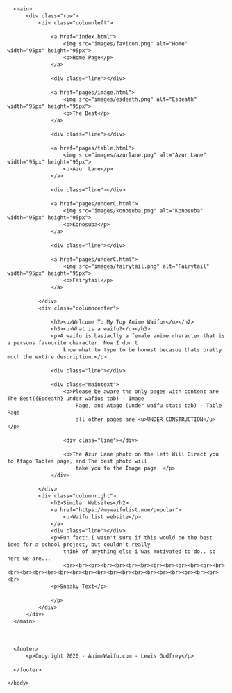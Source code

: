 <html lang="en">

<head>
  <meta http-equiv="Content-Type" content="text/html; charset=utf-8" />

  <title>My favorite Anime Waifus</title>
  <link rel="icon" type="image/ico" href="images/favicon.ico">
  <link rel="stylesheet" type="text/css" href="styles/normalize.css">
  <link rel="stylesheet" type="text/css" href="styles/main.css">

</head>

<body>

  <section id="page">
      <header>
          <div style="overflow: hidden;">
              <div id="B" style="float: center; width: 50%;>
                  <div>
                      <hgroup>
                          <h1>Lewis' Programming Portfolio</h1>
                          <h3>"Live By The Code, Die By The Code" -Sun Tzu </h3>
                      </hgroup>
                  </div>
              </div>
          </div>
      </header>

      <main>
          <div class="row">
              <div class="columnleft">

                  <a href="index.html">
                      <img src="images/favicon.png" alt="Home" width="95px" height="95px">
                      <p>Home Page</p>
                  </a>

                  <div class="line"></div>

                  <a href="pages/image.html">
                      <img src="images/esdeath.png" alt="Esdeath" width="95px" height="95px">
                      <p>The Best</p>
                  </a>

                  <div class="line"></div>

                  <a href="pages/table.html">
                      <img src="images/azurlane.png" alt="Azur Lane" width="95px" height="95px">
                      <p>Azur Lane</p>
                  </a>

                  <div class="line"></div>

                  <a href="pages/underC.html">
                      <img src="images/konosuba.png" alt="Konosuba" width="95px" height="95px">
                      <p>Konosuba</p>
                  </a>

                  <div class="line"></div>

                  <a href="pages/underC.html">
                      <img src="images/fairytail.png" alt="Fairytail" width="95px" height="95px">
                      <p>Fairytail</p>
                  </a>

              </div>
              <div class="columncenter">

                  <h2><u>Welcome To My Top Anime Waifus</u></h2>
                  <h3><u>What is a waifu?</u></h3>
                  <p>A waifu is basiaclly a female anime character that is a persons favourite character. Now I don't
                      know what to type to be honest becasue thats pretty much the entire description.</p>

                  <div class="line"></div>

                  <div class="maintext">
                      <p>Please be aware the only pages with content are The Best({Esdeath} under wafius tab) - Image
                          Page, and Atago (Under waifu stats tab) - Table Page
                          all other pages are <u>UNDER CONSTRUCTION</u> </p>

                      <div class="line"></div>

                      <p>The Azur Lane photo on the left Will Direct you to Atago Tables page, and The best photo will
                          take you to the Image page. </p>
                  </div>

              </div>
              <div class="columnright">
                  <h2>Similar Websites</h2>
                  <a href="https://mywaifulist.moe/popular">
                      <p>Waifu list website</p>
                  </a>
                  <div class="line"></div>
                  <p>Fun fact: I wasn't sure if this would be the best idea for a school project, but couldn't really
                      think of anything else i was motivated to do.. so here we are...
                      <br><br><br><br><br><br><br><br><br><br><br><br><br><br><br><br><br><br><br><br><br><br><br><br><br><br><br><br><br><br><br>
                  <p>Sneaky Text</p>

                  </p>
              </div>
          </div>
      </main>



      <footer>
          <p>Copyright 2020 - AnimeWaifu.com - Lewis Godfrey</p>

      </footer>
  </section>


</body>



    </body>
</html>

